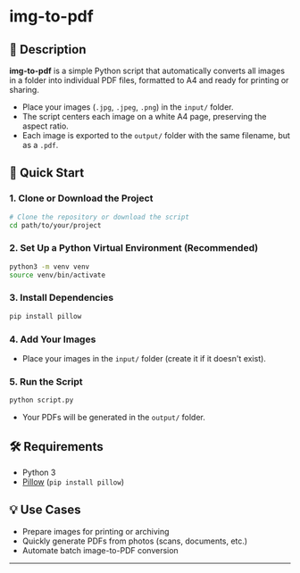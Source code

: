 # img-to-pdf

## 📄 Description

**img-to-pdf** is a simple Python script that automatically converts all images in a folder into individual PDF files, formatted to A4 and ready for printing or sharing.

- Place your images (`.jpg`, `.jpeg`, `.png`) in the `input/` folder.
- The script centers each image on a white A4 page, preserving the aspect ratio.
- Each image is exported to the `output/` folder with the same filename, but as a `.pdf`.

## 🚀 Quick Start

### 1. Clone or Download the Project

```bash
# Clone the repository or download the script
cd path/to/your/project
```

### 2. Set Up a Python Virtual Environment (Recommended)

```bash
python3 -m venv venv
source venv/bin/activate
```

### 3. Install Dependencies

```bash
pip install pillow
```

### 4. Add Your Images

- Place your images in the `input/` folder (create it if it doesn't exist).

### 5. Run the Script

```bash
python script.py
```

- Your PDFs will be generated in the `output/` folder.

## 🛠️ Requirements

- Python 3
- [Pillow](https://python-pillow.org/) (`pip install pillow`)

## 💡 Use Cases

- Prepare images for printing or archiving
- Quickly generate PDFs from photos (scans, documents, etc.)
- Automate batch image-to-PDF conversion

---

